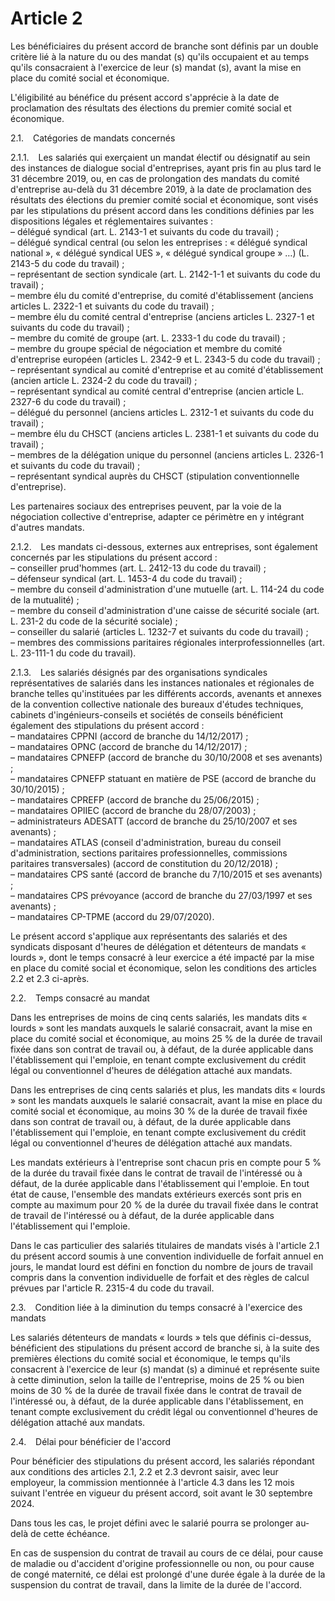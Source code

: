 # Article 2

Les bénéficiaires du présent accord de branche sont définis par un double critère lié à la nature du ou des mandat (s) qu'ils occupaient et au temps qu'ils consacraient à l'exercice de leur (s) mandat (s), avant la mise en place du comité social et économique.

L'éligibilité au bénéfice du présent accord s'apprécie à la date de proclamation des résultats des élections du premier comité social et économique.

2.1.   Catégories de mandats concernés

2.1.1.   Les salariés qui exerçaient un mandat électif ou désignatif au sein des instances de dialogue social d'entreprises, ayant pris fin au plus tard le 31 décembre 2019, ou, en cas de prolongation des mandats du comité d'entreprise au-delà du 31 décembre 2019, à la date de proclamation des résultats des élections du premier comité social et économique, sont visés par les stipulations du présent accord dans les conditions définies par les dispositions légales et réglementaires suivantes :  
 – délégué syndical (art. L. 2143-1 et suivants du code du travail) ;  
 – délégué syndical central (ou selon les entreprises : « délégué syndical national », « délégué syndical UES », « délégué syndical groupe » …) (L. 2143-5 du code du travail) ;  
 – représentant de section syndicale (art. L. 2142-1-1 et suivants du code du travail) ;  
 – membre élu du comité d'entreprise, du comité d'établissement (anciens articles L. 2322-1 et suivants du code du travail) ;  
 – membre élu du comité central d'entreprise (anciens articles L. 2327-1 et suivants du code du travail) ;  
 – membre du comité de groupe (art. L. 2333-1 du code du travail) ;  
 – membre du groupe spécial de négociation et membre du comité d'entreprise européen (articles L. 2342-9 et L. 2343-5 du code du travail) ;  
 – représentant syndical au comité d'entreprise et au comité d'établissement (ancien article L. 2324-2 du code du travail) ;  
 – représentant syndical au comité central d'entreprise (ancien article L. 2327-6 du code du travail) ;  
 – délégué du personnel (anciens articles L. 2312-1 et suivants du code du travail) ;  
 – membre élu du CHSCT (anciens articles L. 2381-1 et suivants du code du travail) ;  
 – membres de la délégation unique du personnel (anciens articles L. 2326-1 et suivants du code du travail) ;  
 – représentant syndical auprès du CHSCT (stipulation conventionnelle d'entreprise).

Les partenaires sociaux des entreprises peuvent, par la voie de la négociation collective d'entreprise, adapter ce périmètre en y intégrant d'autres mandats.

2.1.2.   Les mandats ci-dessous, externes aux entreprises, sont également concernés par les stipulations du présent accord :  
 – conseiller prud'hommes (art. L. 2412-13 du code du travail) ;  
 – défenseur syndical (art. L. 1453-4 du code du travail) ;  
 – membre du conseil d'administration d'une mutuelle (art. L. 114-24 du code de la mutualité) ;  
 – membre du conseil d'administration d'une caisse de sécurité sociale (art. L. 231-2 du code de la sécurité sociale) ;  
 – conseiller du salarié (articles L. 1232-7 et suivants du code du travail) ;  
 – membres des commissions paritaires régionales interprofessionnelles (art. L. 23-111-1 du code du travail).

2.1.3.   Les salariés désignés par des organisations syndicales représentatives de salariés dans les instances nationales et régionales de branche telles qu'instituées par les différents accords, avenants et annexes de la convention collective nationale des bureaux d'études techniques, cabinets d'ingénieurs-conseils et sociétés de conseils bénéficient également des stipulations du présent accord :  
 – mandataires CPPNI (accord de branche du 14/12/2017) ;  
 – mandataires OPNC (accord de branche du 14/12/2017) ;  
 – mandataires CPNEFP (accord de branche du 30/10/2008 et ses avenants) ;  
 – mandataires CPNEFP statuant en matière de PSE (accord de branche du 30/10/2015) ;  
 – mandataires CPREFP (accord de branche du 25/06/2015) ;  
 – mandataires OPIIEC (accord de branche du 28/07/2003) ;  
 – administrateurs ADESATT (accord de branche du 25/10/2007 et ses avenants) ;  
 – mandataires ATLAS (conseil d'administration, bureau du conseil d'administration, sections paritaires professionnelles, commissions paritaires transversales) (accord de constitution du 20/12/2018) ;  
 – mandataires CPS santé (accord de branche du 7/10/2015 et ses avenants) ;  
 – mandataires CPS prévoyance (accord de branche du 27/03/1997 et ses avenants) ;  
 – mandataires CP-TPME (accord du 29/07/2020).

Le présent accord s'applique aux représentants des salariés et des syndicats disposant d'heures de délégation et détenteurs de mandats « lourds », dont le temps consacré à leur exercice a été impacté par la mise en place du comité social et économique, selon les conditions des articles 2.2 et 2.3 ci-après.

2.2.   Temps consacré au mandat

Dans les entreprises de moins de cinq cents salariés, les mandats dits « lourds » sont les mandats auxquels le salarié consacrait, avant la mise en place du comité social et économique, au moins 25 % de la durée de travail fixée dans son contrat de travail ou, à défaut, de la durée applicable dans l'établissement qui l'emploie, en tenant compte exclusivement du crédit légal ou conventionnel d'heures de délégation attaché aux mandats.

Dans les entreprises de cinq cents salariés et plus, les mandats dits « lourds » sont les mandats auxquels le salarié consacrait, avant la mise en place du comité social et économique, au moins 30 % de la durée de travail fixée dans son contrat de travail ou, à défaut, de la durée applicable dans l'établissement qui l'emploie, en tenant compte exclusivement du crédit légal ou conventionnel d'heures de délégation attaché aux mandats.

Les mandats extérieurs à l'entreprise sont chacun pris en compte pour 5 % de la durée du travail fixée dans le contrat de travail de l'intéressé ou à défaut, de la durée applicable dans l'établissement qui l'emploie. En tout état de cause, l'ensemble des mandats extérieurs exercés sont pris en compte au maximum pour 20 % de la durée du travail fixée dans le contrat de travail de l'intéressé ou à défaut, de la durée applicable dans l'établissement qui l'emploie.

Dans le cas particulier des salariés titulaires de mandats visés à l'article 2.1 du présent accord soumis à une convention individuelle de forfait annuel en jours, le mandat lourd est défini en fonction du nombre de jours de travail compris dans la convention individuelle de forfait et des règles de calcul prévues par l'article R. 2315-4 du code du travail.

2.3.   Condition liée à la diminution du temps consacré à l'exercice des mandats

Les salariés détenteurs de mandats « lourds » tels que définis ci-dessus, bénéficient des stipulations du présent accord de branche si, à la suite des premières élections du comité social et économique, le temps qu'ils consacrent à l'exercice de leur (s) mandat (s) a diminué et représente suite à cette diminution, selon la taille de l'entreprise, moins de 25 % ou bien moins de 30 % de la durée de travail fixée dans le contrat de travail de l'intéressé ou, à défaut, de la durée applicable dans l'établissement, en tenant compte exclusivement du crédit légal ou conventionnel d'heures de délégation attaché aux mandats.

2.4.   Délai pour bénéficier de l'accord

Pour bénéficier des stipulations du présent accord, les salariés répondant aux conditions des articles 2.1, 2.2 et 2.3 devront saisir, avec leur employeur, la commission mentionnée à l'article 4.3 dans les 12 mois suivant l'entrée en vigueur du présent accord, soit avant le 30 septembre 2024.

Dans tous les cas, le projet défini avec le salarié pourra se prolonger au-delà de cette échéance.

En cas de suspension du contrat de travail au cours de ce délai, pour cause de maladie ou d'accident d'origine professionnelle ou non, ou pour cause de congé maternité, ce délai est prolongé d'une durée égale à la durée de la suspension du contrat de travail, dans la limite de la durée de l'accord.

